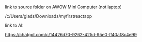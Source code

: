 link to source folder on AWOW Mini Computer (not laptop)

/c/Users/glads/Downloads/myfirstreactapp


link to AI:

https://chatgpt.com/c/14426d70-9262-425d-95e0-ff40af8c4e99
